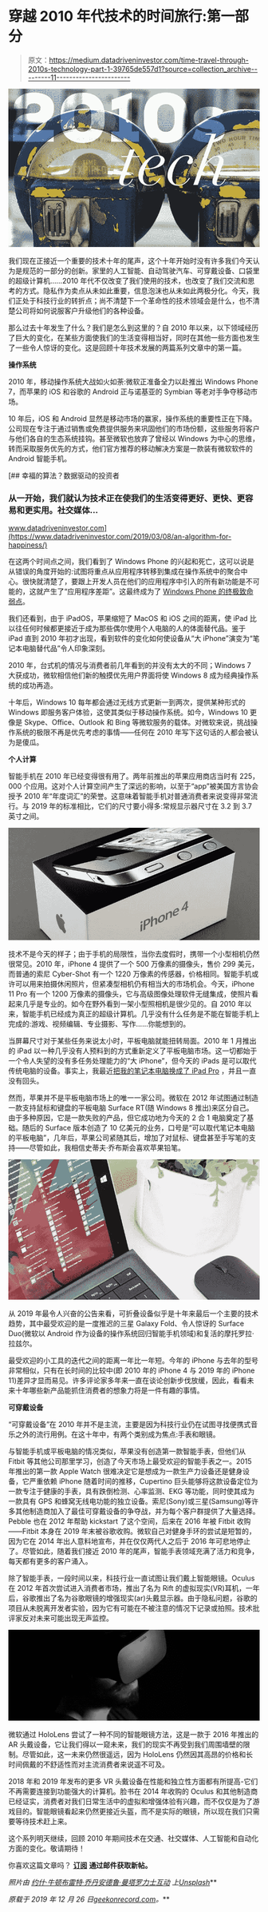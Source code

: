 # 穿越 2010 年代技术的时间旅行:第一部分

> 原文：<https://medium.datadriveninvestor.com/time-travel-through-2010s-technology-part-1-39765de557d1?source=collection_archive---------11----------------------->

![](img/45ea27a6862f767a84131b3c462ae5b7.png)

我们现在正接近一个重要的技术十年的尾声，这个十年开始时没有许多我们今天认为是规范的一部分的创新。家里的人工智能、自动驾驶汽车、可穿戴设备、口袋里的超级计算机……2010 年代不仅改变了我们使用的技术，也改变了我们交流和思考的方式。隐私作为卖点从未如此重要，信息泡沫也从未如此两极分化。今天，我们正处于科技行业的转折点；尚不清楚下一个革命性的技术领域会是什么，也不清楚公司将如何说服客户升级他们的各种设备。

那么过去十年发生了什么？我们是怎么到这里的？自 2010 年以来，以下领域经历了巨大的变化，在某些方面使我们的生活变得相当好，同时在其他一些方面也发生了一些令人惊讶的变化。这是回顾十年技术发展的两篇系列文章中的第一篇。

**操作系统**

2010 年，移动操作系统大战如火如荼:微软正准备全力以赴推出 Windows Phone 7，而苹果的 iOS 和谷歌的 Android 正与诺基亚的 Symbian 等老对手争夺移动市场。

10 年后，iOS 和 Android 显然是移动市场的赢家，操作系统的重要性正在下降。公司现在专注于通过销售或免费提供服务来巩固他们的市场份额，这些服务将客户与他们各自的生态系统挂钩。甚至微软也放弃了曾经以 Windows 为中心的思维，转而采取服务优先的方式，他们官方推荐的移动解决方案是一款装有微软软件的 Android 智能手机。

[](https://www.datadriveninvestor.com/2019/03/08/an-algorithm-for-happiness/) [## 幸福的算法？数据驱动的投资者

### 从一开始，我们就认为技术正在使我们的生活变得更好、更快、更容易和更实用。社交媒体…

www.datadriveninvestor.com](https://www.datadriveninvestor.com/2019/03/08/an-algorithm-for-happiness/) 

在这两个时间点之间，我们看到了 Windows Phone 的兴起和死亡，这可以说是从错误的角度开始的:试图将重点从应用程序转移到集成在操作系统中的聚合中心。很快就清楚了，要跟上开发人员在他们的应用程序中引入的所有新功能是不可能的，这就产生了“应用程序差距”。这最终成为了 [Windows Phone 的终极致命弱点](https://geekonrecord.com/2013/11/03/4-ways-id-change-windows-phone-8/)。

我们还看到，由于 iPadOS，苹果缩短了 MacOS 和 iOS 之间的距离，使 iPad 比以往任何时候都更接近于成为那些偶尔使用个人电脑的人的体面替代品。鉴于 iPad 直到 2010 年初才出现，看到软件的变化如何使设备从“大 iPhone”演变为“笔记本电脑替代品”令人印象深刻。

2010 年，台式机的情况与消费者前几年看到的并没有太大的不同；Windows 7 大获成功，微软相信他们新的触摸优先用户界面将使 Windows 8 成为经典操作系统的成功再造。

十年后，Windows 10 每年都会通过无线方式更新一到两次，提供某种形式的 Windows 即服务客户体验，这使其类似于移动操作系统。如今，Windows 10 更像是 Skype、Office、Outlook 和 Bing 等微软服务的载体。对微软来说，挑战操作系统的极限不再是优先考虑的事情——任何在 2010 年写下这句话的人都会被认为是傻瓜。

**个人计算**

智能手机在 2010 年已经变得很有用了。两年前推出的苹果应用商店当时有 225，000 个应用。这对个人计算空间产生了深远的影响，以至于“app”被美国方言协会授予 2010 年“年度词汇”的荣誉。这意味着智能手机对普通消费者来说变得非常流行。与 2019 年的标准相比，它们的尺寸要小得多:常规显示器尺寸在 3.2 到 3.7 英寸之间。

![](img/da889ad349753959aa387cba28e34920.png)

技术不是今天的样子；由于手机的局限性，当你去度假时，携带一个小型相机仍然很常见。2010 年，iPhone 4 提供了一个 500 万像素的摄像头，售价 299 美元，而普通的索尼 Cyber-Shot 有一个 1220 万像素的传感器，价格相同。智能手机或许可以用来拍摄休闲照片，但紧凑型相机仍有相当大的市场机会。今天，iPhone 11 Pro 有一个 1200 万像素的摄像头，它与高级图像处理软件无缝集成，使照片看起来几乎是专业的。如今在野外看到一架小型照相机是很少见的。自 2010 年以来，智能手机已经成为真正的超级计算机。几乎没有什么任务是不能在智能手机上完成的:游戏、视频编辑、专业摄影、写作……你能想到的。

当屏幕尺寸对于某些任务来说太小时，平板电脑就能扭转局面。2010 年 1 月推出的 iPad 以一种几乎没有人预料到的方式重新定义了平板电脑市场。这一切都始于一个令人失望的没有多任务处理能力的“大 iPhone”，但今天的 iPads 是可以取代传统电脑的设备。事实上，我最近[把我的笔记本电脑换成了 iPad Pro](https://geekonrecord.com/2018/11/07/i-replaced-my-laptop-with-an-ipad-pro/) ，并且一直没有回头。

然而，苹果并不是平板电脑市场上的唯一一家公司。微软在 2012 年试图通过制造一款支持鼠标和键盘的平板电脑 Surface RT(随 Windows 8 推出)来区分自己。由于多种原因，它是一款失败的产品，但它成功地为今天的 2 合 1 电脑奠定了基础。随后的 Surface 版本创造了 10 亿美元的业务，口号是“可以取代笔记本电脑的平板电脑”，几年后，苹果公司紧随其后，增加了对鼠标、键盘甚至手写笔的支持——尽管如此，我相信史蒂夫·乔布斯会喜欢苹果铅笔。

![](img/e4557acf93150563d0c873d8270ea32b.png)

从 2019 年最令人兴奋的公告来看，可折叠设备似乎是十年来最后一个主要的技术趋势，其中最受欢迎的是一度推迟的三星 Galaxy Fold、令人惊讶的 Surface Duo(微软以 Android 作为设备的操作系统回归智能手机领域)和复活的摩托罗拉·拉兹尔。

最受欢迎的小工具的迭代之间的距离一年比一年短。今年的 iPhone 与去年的型号非常相似，只有在长时间的比较中(即 2010 年的 iPhone 4 与 2019 年的 iPhone 11)差异才显而易见。许多评论家多年来一直在谈论创新步伐放缓，因此，看看未来十年哪些新产品能抓住消费者的想象力将是一件有趣的事情。

**可穿戴设备**

“可穿戴设备”在 2010 年并不是主流，主要是因为科技行业仍在试图寻找便携式音乐之外的流行用例。在这十年中，有两个类别成为焦点:手表和眼镜。

与智能手机或平板电脑的情况类似，苹果没有创造第一款智能手表，但他们从 Fitbit 等其他公司那里学习，创造了今天市场上最受欢迎的智能手表之一。2015 年推出的第一款 Apple Watch 很难决定它是想成为一款生产力设备还是健身设备，它严重依赖 iPhone 随着时间的推移，Cupertino 巨头能够将这款设备定位为一款专注于健康的手表，具有跌倒检测、心率监测、EKG 等功能，同时使其成为一款具有 GPS 和蜂窝无线电功能的独立设备。索尼(Sony)或三星(Samsung)等许多其他制造商加入了最佳可穿戴设备的争夺战，并为每个客户群提供了大量选择。Pebble 也在 2012 年帮助 kickstart 了这个空间，后来在 2016 年被 Fitbit 收购——Fitbit 本身在 2019 年末被谷歌收购。微软自己对健身手环的尝试是短暂的，因为它在 2014 年出人意料地宣布，并在仅仅两代人之后于 2016 年可悲地停止了。尽管如此，随着我们接近 2010 年的尾声，智能手表领域充满了活力和竞争，每天都有更多的客户涌入。

除了智能手表，一段时间以来，科技行业一直试图让我们戴上智能眼镜。Oculus 在 2012 年首次尝试进入消费者市场，推出了名为 Rift 的虚拟现实(VR)耳机，一年后，谷歌推出了名为谷歌眼镜的增强现实(ar)头戴显示器。由于隐私问题，谷歌的项目从未脱离开发者实验，因为它有可能在不被注意的情况下记录或拍照。技术批评家反对未来可能出现无声监控。

![](img/d5a6947ce0fcd879b2a42ba19aeadce8.png)

微软通过 HoloLens 尝试了一种不同的智能眼镜方法，这是一款于 2016 年推出的 AR 头戴设备，它让我们得以一窥未来，我们的现实不再受到我们周围墙壁的限制。尽管如此，这一未来仍然很遥远，因为 HoloLens 仍然因其高昂的价格和长时间佩戴的不舒适性而对主流消费者来说遥不可及。

2018 年和 2019 年发布的更多 VR 头戴设备在性能和独立性方面都有所提高-它们不再需要连接到功能强大的计算机。脸书在 2014 年收购的 Oculus 和其他制造商已经证实，消费者对我们日常生活中的虚拟和增强体验有兴趣，而不仅仅是为了游戏目的。智能眼镜看起来仍然更接近头盔，而不是实际的眼镜，所以现在我们只需要等待技术赶上来。

这个系列明天继续，回顾 2010 年期间技术在交通、社交媒体、人工智能和自动化方面的变化。敬请期待！

你喜欢这篇文章吗？ [**订阅**](https://geekonrecord.com/subscribe/) **通过邮件获取新帖。**

*照片由* [*约什·牛顿*](https://unsplash.com/@imjoshnewton?utm_source=unsplash&utm_medium=referral&utm_content=creditCopyText)*[*布雷特·乔丹*](https://unsplash.com/@brett_jordan?utm_source=unsplash&utm_medium=referral&utm_content=creditCopyText)*[*安德鲁·曼塔罗*](https://unsplash.com/@andymant?utm_source=unsplash&utm_medium=referral&utm_content=creditCopyText)*[*力士互动*](https://unsplash.com/@luxinteraction?utm_source=unsplash&utm_medium=referral&utm_content=creditCopyText) *上*[*Unsplash*](https://unsplash.com/?utm_source=unsplash&utm_medium=referral&utm_content=creditCopyText)***

***原载于 2019 年 12 月 26 日*[*geekonrecord.com*](https://geekonrecord.com/2019/12/25/time-travel-through-2010s-technology-part-1/)*。***